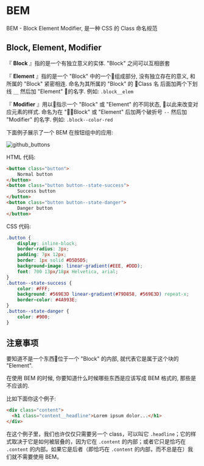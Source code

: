 # BEM 

BEM - Block Element Modifier, 是一种 CSS 的 Class 命名规范

## Block, Element, Modifier

『 **Block** 』指的是一个有独立意义的实体.  "Block" 之间可以互相嵌套

『 **Element** 』指的是一个 "Block" 中的一个组成部分, 没有独立存在的意义, 和所属的 "Block" 紧密相连.  命名为其所属的 "Block" 的 Class 名 后面加两个下划线 `__` 然后加 "Element" 的名字. 例如: `.block__elem`

『 **Modifier** 』用以指示一个 "Block" 或 "Element" 的不同状态, 以此来改变对应元素的样式.  命名为在 "Block" 或 "Element" 后加两个破折号 `--` 然后加 "Modifier" 的名字. 例如: `.block--color-red`

下面例子展示了一个 BEM 在按钮组中的应用:

![github_buttons](https://i.imgur.com/BEQWUkP.jpg)

HTML 代码:

``` html
<button class="button">
	Normal button
</button>
<button class="button button--state-success">
	Success button
</button>
<button class="button button--state-danger">
	Danger button
</button>
```

CSS 代码:

``` css
.button {
	display: inline-block;
	border-radius: 3px;
	padding: 7px 12px;
	border: 1px solid #D5D5D5;
	background-image: linear-gradient(#EEE, #DDD);
	font: 700 13px/18px Helvetica, arial;
}
.button--state-success {
	color: #FFF;
	background: #569E3D linear-gradient(#79D858, #569E3D) repeat-x;
	border-color: #4A993E;
}
.button--state-danger {
	color: #900;
}
```

## 注意事项

要知道不是一个东西位于一个 "Block" 的内部, 就代表它是属于这个块的 "Element".

在使用 BEM 的时候, 你要知道什么时候哪些东西是应该写成 BEM 格式的, 那些是不应该的.

比如下面你这个例子:

``` html
<div class="content">
  <h1 class="content__headline">Lorem ipsum dolor...</h1>
</div>
```

在这个例子里，我们也许仅仅只需要另一个 class，可以叫它 `.headline`；它的样式取决于它是如何被层叠的，因为它在 `.content` 的内部；或者它只是恰巧在 `.content` 的内部。如果它是后者（即恰巧在 `.content` 的内部，而不总是在）我们就不需要使用 BEM。